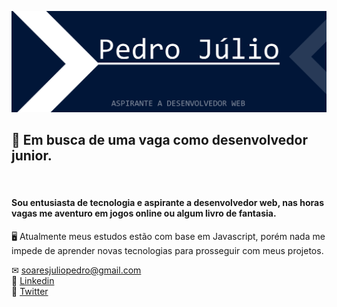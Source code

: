 ![background](git-background.png)
## 🔎 Em busca de uma vaga como desenvolvedor junior.  
<br>

#### Sou entusiasta de tecnologia e aspirante a desenvolvedor web, nas horas vagas me aventuro em jogos online ou algum livro de fantasia.

🖥 Atualmente meus estudos estão com base em Javascript, porém nada me impede de aprender novas tecnologias para prosseguir com meus projetos.  

✉ soaresjuliopedro@gmail.com  
👔 [Linkedin](https://www.linkedin.com/in/pjulioss/)  
🔹 [Twitter](https://www.twitter.com/pjulioss)
